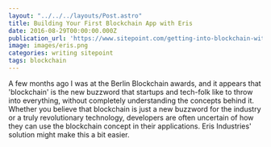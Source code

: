 ```yaml
---
layout: "../../../layouts/Post.astro"
title: Building Your First Blockchain App with Eris
date: 2016-08-29T00:00:00.000Z
publication_url: 'https://www.sitepoint.com/getting-into-blockchain-with-eris/'
image: images/eris.png
categories: writing sitepoint
tags: blockchain
---
```


A few months ago I was at the Berlin Blockchain awards, and it appears that 'blockchain' is the new buzzword that startups and tech-folk like to throw into everything, without completely understanding the concepts behind it. Whether you believe that blockchain is just a new buzzword for the industry or a truly revolutionary technology, developers are often uncertain of how they can use the blockchain concept in their applications. Eris Industries' solution might make this a bit easier.
